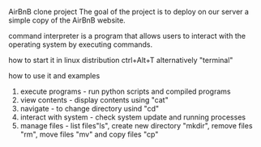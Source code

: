 AirBnB clone project
The goal of the project is to deploy on
our server a simple copy of the AirBnB website.

command interpreter
is a program that allows users to interact with
the operating system by executing commands.

how to start it
in linux distribution ctrl+Alt+T
alternatively "terminal"

how to use it and examples
1. execute programs - run python scripts and compiled programs
2. view contents - display contents using "cat"
3. navigate - to change directory usind "cd"
4. interact with system - check system update and running processes
5. manage files - list files"ls", create new directory "mkdir",
remove files "rm", move files "mv" and copy files "cp"
